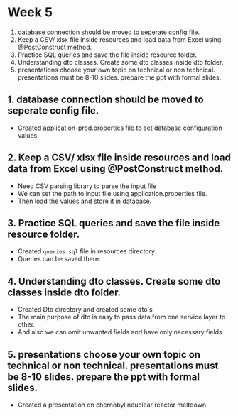 # Week 5
1. database connection should be moved to seperate config file.
2. Keep a CSV/ xlsx file inside resources and load data from Excel using @PostConstruct method.
3. Practice SQL queries and save the file inside resource folder.
4. Understanding dto classes. Create some dto classes inside dto folder.
5. presentations choose your own topic on technical or non technical. presentations must be 8-10 slides. prepare the ppt with formal slides.

## 1. database connection should be moved to seperate config file.
- Created application-prod.properties file to set database configuration values

## 2. Keep a CSV/ xlsx file inside resources and load data from Excel using @PostConstruct method.
- Need CSV parsing library to parse the input file
- We can set the path to input file using application.properties file.
- Then load the values and store it in database.

## 3. Practice SQL queries and save the file inside resource folder.
- Created `queries.sql` file in resources directory.
- Queries can be saved there.

## 4. Understanding dto classes. Create some dto classes inside dto folder.
- Created Dto directory and created some dto's
- The main purpose of dto is easy to pass data from one service layer to other.
- And also we can omit unwanted fields and have only necessary fields.

## 5. presentations choose your own topic on technical or non technical. presentations must be 8-10 slides. prepare the ppt with formal slides.
- Created a presentation on chernobyl neuclear reactor meltdown.
